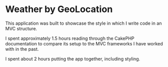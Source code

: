 # Weather by GeoLocation

This application was built to showcase the style in which I write code in an MVC structure.

I spent approximately 1.5 hours reading through the CakePHP documentation to compare its setup to the MVC frameworks I have worked with in the past.

I spent about 2 hours putting the app together, including styling.
